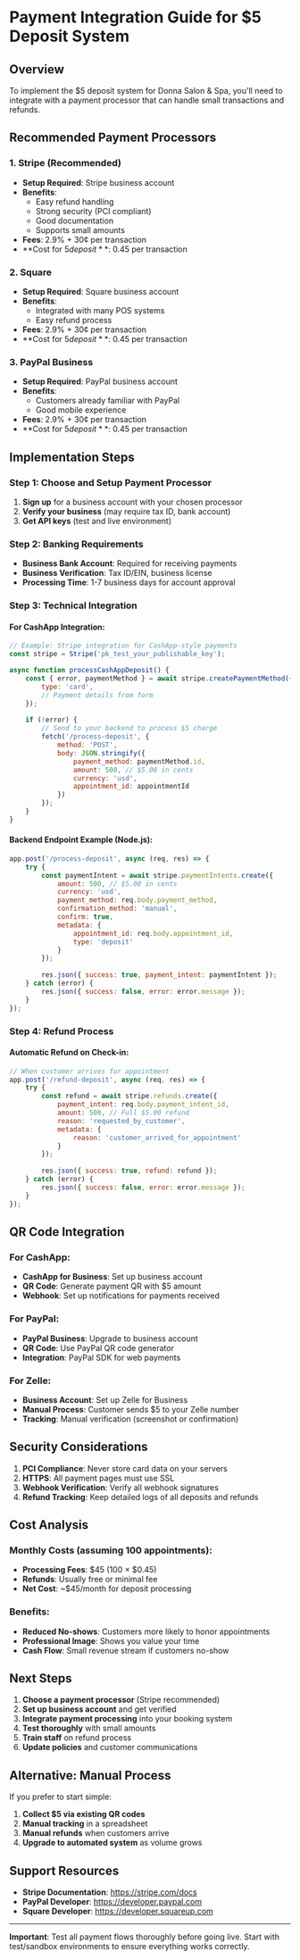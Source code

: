 # Payment Integration Guide for $5 Deposit System

## Overview
To implement the $5 deposit system for Donna Salon & Spa, you'll need to integrate with a payment processor that can handle small transactions and refunds.

## Recommended Payment Processors

### 1. **Stripe (Recommended)**
- **Setup Required**: Stripe business account
- **Benefits**: 
  - Easy refund handling
  - Strong security (PCI compliant)
  - Good documentation
  - Supports small amounts
- **Fees**: 2.9% + 30¢ per transaction
- **Cost for $5 deposit**: ~$0.45 per transaction

### 2. **Square**
- **Setup Required**: Square business account
- **Benefits**: 
  - Integrated with many POS systems
  - Easy refund process
- **Fees**: 2.9% + 30¢ per transaction
- **Cost for $5 deposit**: ~$0.45 per transaction

### 3. **PayPal Business**
- **Setup Required**: PayPal business account
- **Benefits**: 
  - Customers already familiar with PayPal
  - Good mobile experience
- **Fees**: 2.9% + 30¢ per transaction
- **Cost for $5 deposit**: ~$0.45 per transaction

## Implementation Steps

### Step 1: Choose and Setup Payment Processor
1. **Sign up** for a business account with your chosen processor
2. **Verify your business** (may require tax ID, bank account)
3. **Get API keys** (test and live environment)

### Step 2: Banking Requirements
- **Business Bank Account**: Required for receiving payments
- **Business Verification**: Tax ID/EIN, business license
- **Processing Time**: 1-7 business days for account approval

### Step 3: Technical Integration

#### For CashApp Integration:
```javascript
// Example: Stripe integration for CashApp-style payments
const stripe = Stripe('pk_test_your_publishable_key');

async function processCashAppDeposit() {
    const { error, paymentMethod } = await stripe.createPaymentMethod({
        type: 'card',
        // Payment details from form
    });
    
    if (!error) {
        // Send to your backend to process $5 charge
        fetch('/process-deposit', {
            method: 'POST',
            body: JSON.stringify({
                payment_method: paymentMethod.id,
                amount: 500, // $5.00 in cents
                currency: 'usd',
                appointment_id: appointmentId
            })
        });
    }
}
```

#### Backend Endpoint Example (Node.js):
```javascript
app.post('/process-deposit', async (req, res) => {
    try {
        const paymentIntent = await stripe.paymentIntents.create({
            amount: 500, // $5.00 in cents
            currency: 'usd',
            payment_method: req.body.payment_method,
            confirmation_method: 'manual',
            confirm: true,
            metadata: {
                appointment_id: req.body.appointment_id,
                type: 'deposit'
            }
        });
        
        res.json({ success: true, payment_intent: paymentIntent });
    } catch (error) {
        res.json({ success: false, error: error.message });
    }
});
```

### Step 4: Refund Process

#### Automatic Refund on Check-in:
```javascript
// When customer arrives for appointment
app.post('/refund-deposit', async (req, res) => {
    try {
        const refund = await stripe.refunds.create({
            payment_intent: req.body.payment_intent_id,
            amount: 500, // Full $5.00 refund
            reason: 'requested_by_customer',
            metadata: {
                reason: 'customer_arrived_for_appointment'
            }
        });
        
        res.json({ success: true, refund: refund });
    } catch (error) {
        res.json({ success: false, error: error.message });
    }
});
```

## QR Code Integration

### For CashApp:
- **CashApp for Business**: Set up business account
- **QR Code**: Generate payment QR with $5 amount
- **Webhook**: Set up notifications for payments received

### For PayPal:
- **PayPal Business**: Upgrade to business account
- **QR Code**: Use PayPal QR code generator
- **Integration**: PayPal SDK for web payments

### For Zelle:
- **Business Account**: Set up Zelle for Business
- **Manual Process**: Customer sends $5 to your Zelle number
- **Tracking**: Manual verification (screenshot or confirmation)

## Security Considerations

1. **PCI Compliance**: Never store card data on your servers
2. **HTTPS**: All payment pages must use SSL
3. **Webhook Verification**: Verify all webhook signatures
4. **Refund Tracking**: Keep detailed logs of all deposits and refunds

## Cost Analysis

### Monthly Costs (assuming 100 appointments):
- **Processing Fees**: $45 (100 × $0.45)
- **Refunds**: Usually free or minimal fee
- **Net Cost**: ~$45/month for deposit processing

### Benefits:
- **Reduced No-shows**: Customers more likely to honor appointments
- **Professional Image**: Shows you value your time
- **Cash Flow**: Small revenue stream if customers no-show

## Next Steps

1. **Choose a payment processor** (Stripe recommended)
2. **Set up business account** and get verified
3. **Integrate payment processing** into your booking system
4. **Test thoroughly** with small amounts
5. **Train staff** on refund process
6. **Update policies** and customer communications

## Alternative: Manual Process

If you prefer to start simple:
1. **Collect $5 via existing QR codes**
2. **Manual tracking** in a spreadsheet
3. **Manual refunds** when customers arrive
4. **Upgrade to automated system** as volume grows

## Support Resources

- **Stripe Documentation**: https://stripe.com/docs
- **PayPal Developer**: https://developer.paypal.com
- **Square Developer**: https://developer.squareup.com

---

**Important**: Test all payment flows thoroughly before going live. Start with test/sandbox environments to ensure everything works correctly.


